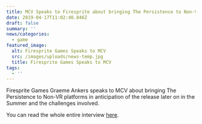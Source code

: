 ```yaml
---
title: MCV Speaks to Firesprite about bringing The Persistence to Non-VR platforms
date: 2019-04-17T11:02:40.846Z
draft: false
summary: ''
news/categories:
  - game
featured_image:
  alt: Firesprite Games Speaks to MCV
  src: /images/uploads/news-temp.jpg
  title: Firesprite Games Speaks to MCV
tags:
  - ''
---
```

Firesprite Games Graeme Ankers speaks to MCV about bringing The Persistence to Non-VR platforms in anticipation of the release later on in the Summer and the challenges involved.

You can read the whole entire interview [here](https://www.mcvuk.com/business-news/as-optimistic-developers-we-thought-this-would-be-really-easy-firesprite-on-adapting-vr-title-the-persistence-for-the-flatscreen/).
